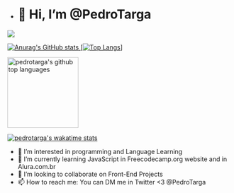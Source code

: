 - # 👋 Hi, I’m @PedroTarga
![](https://img.shields.io/badge/<code>-<javascript>-informational?style=flat&logo=<LOGO_NAME>&logoColor=white&color=2bbc8a)

<a href="https://github.com/PedroTarga">

  ![Anurag's GitHub stats](https://github-readme-stats.vercel.app/api?username=pedrotarga&theme=midnight-purple&hide=contribs,prs&show_icons=true)
   [![Top Langs](https://github-readme-stats.vercel.app/api/top-langs/?username=pedrotarga&theme=midnight-purple&layout=compact" )]

  <img height="160em" src="https://github-readme-stats.vercel.app/api/top-langs/?username=pedrotarga&theme=midnight-purple&layout=compact" alt="pedrotarga's github top languages" />
  
  [![pedrotarga's wakatime stats](https://github-readme-stats.vercel.app/api/wakatime?username=targapedro&theme=midnight-purple&layout=compact)](https://wakatime.com/@targapedro)

</a>

- 👀 I’m interested in programming and Language Learning
- 🌱 I’m currently learning JavaScript in Freecodecamp.org website and in Alura.com.br
- 💞️ I’m looking to collaborate on Front-End Projects
- 📫 How to reach me: You can DM me in Twitter <3 @PedroTarga

<!---
PedroTarga/PedroTarga is a ✨ special ✨ repository because its `README.md` (this file) appears on your GitHub profile.
You can click the Preview link to take a look at your changes.
--->
